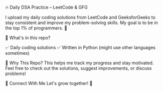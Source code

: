 🔥 Daily DSA Practice – LeetCode & GFG

I upload my daily coding solutions from LeetCode and GeeksforGeeks to stay consistent and improve my problem-solving skills. My goal is to be in the top 1% of programmers. 🚀

📌 What's in this repo?

✅ Daily coding solutions
✅ Written in Python (might use other languages sometimes)

🎯 Why This Repo?
This helps me track my progress and stay motivated. Feel free to check out the solutions, suggest improvements, or discuss problems!

🔗 Connect With Me
Let's grow together! 🚀   
